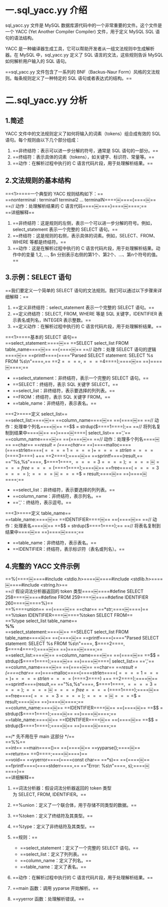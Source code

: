 # 一.sql_yacc.yy 介绍

sql_yacc.yy 文件是 MySQL 数据库源代码中的一个非常重要的文件。这个文件是一个 YACC (Yet Another Compiler Compiler) 文件，用于定义 MySQL SQL 语句的语法结构。
 
YACC 是一种编译器生成工具，它可以帮助开发者从一组文法规则中生成解析器。在 MySQL 中，sql_yacc.yy 定义了 SQL 语言的文法，这些规则告诉 MySQL 如何解析用户输入的 SQL 语句。
 
==sql_yacc.yy 文件包含了一系列的 BNF（Backus-Naur Form）风格的文法规则。每条规则定义了一种特定的 SQL 语句或者表达式的结构。==
    
# 二.sql_yacc.yy 分析

## 1.简述

YACC 文件中的文法规则定义了如何将输入的词素（tokens）组合成有效的 SQL 语句。每个规则由以下几个部分组成：

1. ==非终结符：表示可以进一步分解的符号，通常是 SQL 语句的一部分。==
2. ==终结符：表示具体的词素（tokens），如关键字、标识符、常量等。==
3. ==动作：在解析过程中执行的 C 语言代码片段，用于处理解析结果。==
   

## 2.文法规则的基本结构

==<1>====一个典型的 YACC 规则结构如下：==  
==nonterminal : terminal1 terminal2 ... terminalN====￼===={====￼== ==// 动作：处理解析结果的 C 语言代码====￼====}====￼====;==  
==详细解释==

1. ==非终结符：这是规则的左侧，表示一个可以进一步分解的符号。例如，select_statement 表示一个完整的 SELECT 语句。==
2. ==终结符：这是规则的右侧，表示具体的词素。例如，SELECT、FROM、WHERE 等都是终结符。==
3. ==动作：这是在解析过程中执行的 C 语言代码片段，用于处理解析结果。动作中的变量 $1, $2, ..., $n 分别表示右侧的第1个、第2个、...、第n个符号的值。==
   

## 3.示例：SELECT 语句

==我们要定义一个简单的 SELECT 语句的文法规则。我们可以通过以下步骤来详细解释：==

1. ==定义非终结符：select_statement 表示一个完整的 SELECT 语句。==
2. ==定义终结符：SELECT, FROM, WHERE 等是 SQL 关键字，IDENTIFIER 表示表名或列名，INTEGER 表示整数。==
3. ==定义动作：在解析过程中执行的 C 语言代码片段，用于处理解析结果。==
 
==<1>====基本的 SELECT 语句==  
==select_statement:====￼== ==SELECT select_list FROM table_name====￼== =={====￼== ==// 动作：处理 SELECT 语句的逻辑====￼== ==printf====(===="Parsed SELECT statement: SELECT %s FROM %s\n"====,== ==$2====,== ==$4====);====￼== ==}====￼====;==

- ==select_statement：非终结符，表示一个完整的 SELECT 语句。==
- ==SELECT：终结符，表示 SQL 关键字 SELECT。==
- ==select_list：非终结符，表示要选择的列列表。==
- ==FROM：终结符，表示 SQL 关键字 FROM。==
- ==table_name：非终结符，表示表名。==
 
==<2>====定义 select_list==  
==select_list:====￼== ==column_name====￼== =={====￼== ==// 动作：处理单个列名====￼== ==$$ = strdup($====1====);== ==// 将列名复制到结果中====￼== ==}====￼====| select_list== ==','== ==column_name====￼== =={====￼== ==// 动作：处理多个列名====￼== ==char== ==*result = (====char== ==*)====malloc====(====strlen====($====1====) +== ==strlen====($====3====) +== ==2====);====￼== ==sprintf====(result,== =="%s,%s"====, $====1====, $====3====);====￼== ==free====($====1====);====￼== ==free====($====3====);====￼== ==$$ = result;====￼== ==}====￼====;==

- ==select_list：非终结符，表示要选择的列列表。==
- ==column_name：非终结符，表示列名。==
- ==','：终结符，表示逗号。==
 
==<3>====定义 table_name==  
==table_name:====￼== ==IDENTIFIER====￼== =={====￼== ==// 动作：处理表名====￼== ==$$ = strdup($====1====);== ==// 将表名复制到结果中====￼== ==}====￼====;==

- ==table_name：非终结符，表示表名。==
- ==IDENTIFIER：终结符，表示标识符（表名或列名）。==
   

## 4.完整的 YACC 文件示例

==%{====￼====#include <stdio.h>====￼====#include <stdlib.h>====￼====#include <string.h>==  
==// 假设词法分析器返回的 token 类型====￼====#define SELECT 258====￼====#define FROM 259====￼====#define IDENTIFIER 260====￼====%}==  
==%====union== =={====￼== ==char== ==*str;====￼====}==  
==%token <str> IDENTIFIER====￼====%token SELECT FROM==  
==%type <str> select_list table_name==  
**%%**  
==select_statement:====￼== ==SELECT select_list FROM table_name====￼== =={====￼== ==printf====(===="Parsed SELECT statement: SELECT %s FROM %s\n"====, $====2====, $====4====);====￼== ==}====￼====;==  
==select_list:====￼== ==column_name====￼== =={====￼== ==$$ = strdup($====1====);====￼== ==}====￼====| select_list== ==','== ==column_name====￼== =={====￼== ==char== ==*result = (====char== ==*)====malloc====(====strlen====($====1====) +== ==strlen====($====3====) +== ==2====);====￼== ==sprintf====(result,== =="%s,%s"====, $====1====, $====3====);====￼== ==free====($====1====);====￼== ==free====($====3====);====￼== ==$$ = result;====￼== ==}====￼====;==  
==column_name:====￼== ==IDENTIFIER====￼== =={====￼== ==$$ = strdup($====1====);====￼== ==}====￼====;==  
==table_name:====￼== ==IDENTIFIER====￼== =={====￼== ==$$ = strdup($====1====);====￼== ==}====￼====;==
 
==/* 先不用在乎 main 这部分 */==  
==%%==  
==int== ==main====()== =={====￼== ==yyparse();====￼== ==return== ==0====;====￼====}==  
==void== ==yyerror====(====const char== ==*s)== =={====￼== ==fprintf====(====stderr====,== =="Error: %s\n"====, s);====￼====}==  
==详细解释==

1. ==词法分析器：假设词法分析器返回的 token 类型为 SELECT, FROM, IDENTIFIER。==
2. ==%union：定义了一个联合体，用于存储不同类型的数据。==
3. ==%token：定义了终结符及其类型。==
4. ==%type：定义了非终结符及其类型。==
5. ==规则：==
    
    - ==select_statement：定义了一个完整的 SELECT 语句。==
    - ==select_list：定义了列列表。==
    - ==column_name：定义了列名。==
    - ==table_name：定义了表名。==
6. ==动作：在解析过程中执行的 C 语言代码片段，用于处理解析结果。==
7. ==main 函数：调用 yyparse 开始解析。==
8. ==yyerror 函数：处理解析错误。==
